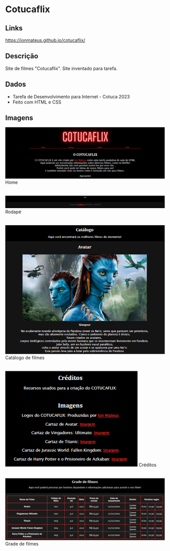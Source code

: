 # Cotucaflix

## Links
https://ionmateus.github.io/cotucaflix/

## Descrição
<p>Site de filmes "Cotucaflix". Site inventado para tarefa.</p>

## Dados
* Tarefa de Desenvolvimento para Internet - Cotuca 2023
* Feito com HTML e CSS

## Imagens
<img src="https://raw.githubusercontent.com/IonMateus/cotucaflix/main/imagesReadme/home.png"/> 
Home <br> <br>  <br>

<img src="https://raw.githubusercontent.com/IonMateus/cotucaflix/main/imagesReadme/rodape.png"/>
Rodapé <br>  <br>  <br>

<img src="https://raw.githubusercontent.com/IonMateus/cotucaflix/main/imagesReadme/catalogo.png"/>
Catálogo de filmes <br>  <br>  <br>

<img src="https://raw.githubusercontent.com/IonMateus/cotucaflix/main/imagesReadme/creditos.png"/>
Créditos <br>  <br>  <br>

<img src="https://raw.githubusercontent.com/IonMateus/cotucaflix/main/imagesReadme/grade.png"/>
Grade de filmes <br>  <br>  <br>
